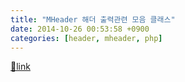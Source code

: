```yaml
---
title: "MHeader 해더 출력관련 모음 클래스"
date: 2014-10-26 00:53:58 +0900
categories: [header, mheader, php]
---
```





[🔗link](http://www.mins01.com/mh/tech/read/904)